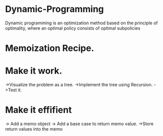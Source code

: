 # Dynamic-Programming
Dynamic programming is an optimization method based on the principle of optimality, where an optimal policy consists of optimal subpolicies
# Memoization Recipe.
   # Make it work.
->Visualize the problem as a tree.
->Implement the tree using Recursion.
->Test it.
  # Make it effifient
-> Add a memo object
-> Add a base case to return memo value.
->Store return values into the memo
